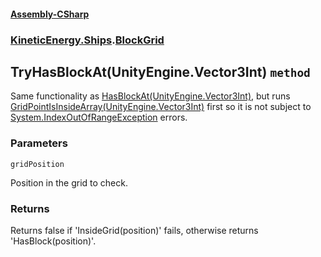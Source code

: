 #### [Assembly-CSharp](./Assembly-CSharp.md 'Assembly-CSharp')
### [KineticEnergy.Ships](./Assembly-CSharp.md#KineticEnergy-Ships 'KineticEnergy.Ships').[BlockGrid](./KineticEnergy-Ships-BlockGrid.md 'KineticEnergy.Ships.BlockGrid')
## TryHasBlockAt(UnityEngine.Vector3Int) `method`
Same functionality as [HasBlockAt(UnityEngine.Vector3Int)](./KineticEnergy-Ships-BlockGrid-HasBlockAt(UnityEngine-Vector3Int).md 'KineticEnergy.Ships.BlockGrid.HasBlockAt(UnityEngine.Vector3Int)'), but runs [GridPointIsInsideArray(UnityEngine.Vector3Int)](./KineticEnergy-Ships-BlockGrid-GridPointIsInsideArray(UnityEngine-Vector3Int).md 'KineticEnergy.Ships.BlockGrid.GridPointIsInsideArray(UnityEngine.Vector3Int)') first so it is not subject to [System.IndexOutOfRangeException](https://docs.microsoft.com/en-us/dotnet/api/System.IndexOutOfRangeException 'System.IndexOutOfRangeException') errors.
### Parameters

<a name='KineticEnergy-Ships-BlockGrid-TryHasBlockAt(UnityEngine-Vector3Int)-gridPosition'></a>
`gridPosition`

Position in the grid to check.
### Returns
Returns false if 'InsideGrid(position)' fails, otherwise returns 'HasBlock(position)'.
